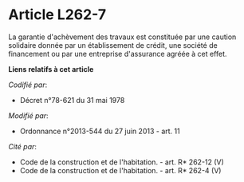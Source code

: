 # Article L262-7

La garantie d'achèvement des travaux est constituée par une caution solidaire donnée par un établissement de crédit, une
société de financement ou par une entreprise d'assurance agréée à cet effet.

**Liens relatifs à cet article**

_Codifié par_:

  - Décret n°78-621 du 31 mai 1978

_Modifié par_:

  - Ordonnance n°2013-544 du 27 juin 2013 - art. 11

_Cité par_:

  - Code de la construction et de l'habitation. - art. R* 262-12 (V)
  - Code de la construction et de l'habitation. - art. R* 262-4 (V)
